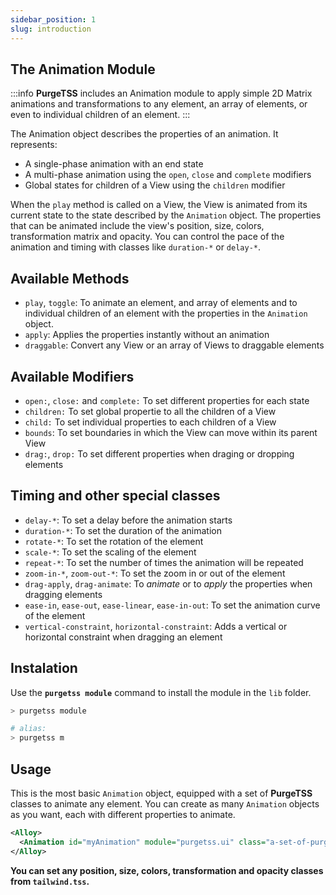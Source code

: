 ```yaml
---
sidebar_position: 1
slug: introduction
---
```


## The Animation Module
:::info
**PurgeTSS** includes an Animation module to apply simple 2D Matrix animations and transformations to any element, an array of elements, or even to individual children of an element.
:::

The Animation object describes the properties of an animation. It represents:
- A single-phase animation with an end state
- A multi-phase animation using the `open`, `close` and `complete` modifiers
- Global states for children of a View using the `children` modifier

When the `play` method is called on a View, the View is animated from its current state to the state described by the `Animation` object. The properties that can be animated include the view's position, size, colors, transformation matrix and opacity. You can control the pace of the animation and timing with classes like `duration-*` or `delay-*`.


## Available Methods
- `play`, `toggle`: To animate an element, and array of elements and to individual children of an element with the properties in the `Animation` object.
- `apply`: Applies the properties instantly without an animation
- `draggable`: Convert any View or an array of Views to draggable elements


## Available Modifiers
- `open:`, `close:` and `complete:` To set different properties for each state
- `children:` To set global propertie to all the children of a View
- `child:` To set individual properties to each children of a View
- `bounds`: To set boundaries in which the View can move within its parent View
- `drag:`, `drop:` To set different properties when draging or dropping elements


## Timing and other special classes
- `delay-*`: To set a delay before the animation starts
- `duration-*`: To set the duration of the animation
- `rotate-*`: To set the rotation of the element
- `scale-*`: To set the scaling of the element
- `repeat-*`: To set the number of times the animation will be repeated
- `zoom-in-*`, `zoom-out-*`: To set the zoom in or out of the element
- `drag-apply`, `drag-animate`: To *animate* or to *apply* the properties when dragging elements
- `ease-in`, `ease-out`, `ease-linear`, `ease-in-out`: To set the animation curve of the element
- `vertical-constraint`, `horizontal-constraint`: Adds a vertical or horizontal constraint when dragging an element


## Instalation
Use the **`purgetss module`** command to install the module in the `lib` folder.

```bash
> purgetss module

# alias:
> purgetss m
```


## Usage
This is the most basic `Animation` object, equipped with a set of **PurgeTSS** classes to animate any element. You can create as many `Animation` objects as you want, each with different properties to animate.

```xml
<Alloy>
  <Animation id="myAnimation" module="purgetss.ui" class="a-set-of-purgetss-classes" />
</Alloy>
```

**You can set any position, size, colors, transformation and opacity classes from `tailwind.tss`.**

